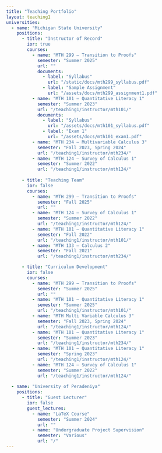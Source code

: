 ```yaml
---
title: "Teaching Portfolio"
layout: teaching1
universities:
  - name: "Michigan State University"
    positions:
      - title: "Instructor of Record"
        ior: true
        courses:
          - name: "MTH 299 – Transition to Proofs"
            semester: "Summer 2025"
            url: ""
            documents:
              - label: "Syllabus"
                url: "/static/docs/mth299_syllabus.pdf"
              - label: "Sample Assignment"
                url: "/assets/docs/mth299_assignment1.pdf"
          - name: "MTH 101 – Quantitative Literacy 1"
            semester: "Summer 2023"
            url: "/teaching1/instructor/mth101/"
            documents:
              - label: "Syllabus"
                url: "/assets/docs/mth101_syllabus.pdf"
              - label: "Exam 1"
                url: "/assets/docs/mth101_exam1.pdf"
          - name: "MTH 234 – Multivariable Calculus 3"
            semester: "Fall 2023, Spring 2024"
            url: "/teaching1/instructor/mth234/"
          - name: "MTH 124 – Survey of Calculus 1"
            semester: "Summer 2022"
            url: "/teaching1/instructor/mth124/"
          
      - title: "Teaching Team"
        ior: false
        courses:
          - name: "MTH 299 – Transition to Proofs"
            semester: "Fall 2025"
            url: ""
          - name: "MTH 124 – Survey of Calculus 1"
            semester: "Summer 2022"
            url: "/teaching1/instructor/mth124/"
          - name: "MTH 101 – Quantitative Literacy 1"
            semester: "Fall 2022"
            url: "/teaching1/instructor/mth101/"
          - name: "MTH 133 – Calculus 2"
            semester: "Fall 2021"
            url: "/teaching1/instructor/mth234/"    

      - title: "Curriculum Development"
        ior: false
        courses:
          - name: "MTH 299 – Transition to Proofs"
            semester: "Summer 2025"
            url: ""
          - name: "MTH 101 – Quantitative Literacy 1"
            semester: "Summer 2025"
            url: "/teaching1/instructor/mth101/"  
          - name: "MTH Multi Variable Calculus 3"
            semester: "Fall 2023, Spring 2024"
            url: "/teaching1/instructor/mth124/"
          - name: "MTH 101 – Quantitative Literacy 1"
            semester: "Summer 2023"
            url: "/teaching1/instructor/mth234/"
          - name: "MTH 101 – Quantitative Literacy 1"
            semester: "Spring 2023"
            url: "/teaching1/instructor/mth124/"
          - name: "MTH 124 – Survey of Calculus 1"
            semester: "Summer 2022"
            url: "/teaching1/instructor/mth124/"
          
  - name: "University of Peradeniya"
    positions:
      - title: "Guest Lecturer"
        ior: false
        guest_lectures:
          - name: "LaTeX Course"
            semester: "Summer 2024"
            url: ""
          - name: "Undergraduate Project Supervision"
            semester: "Various"
            url: "/"
---
```

